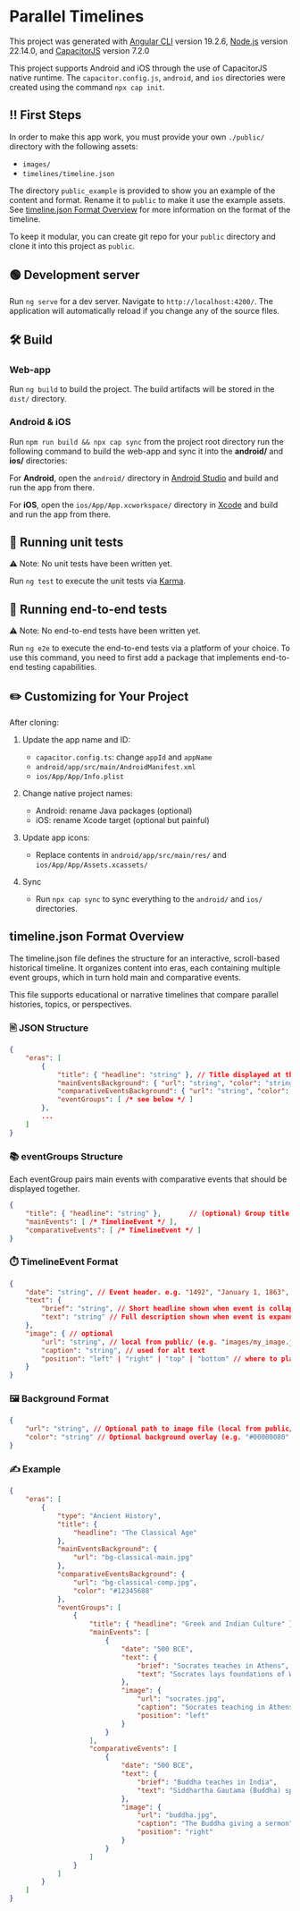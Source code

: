 # Parallel Timelines

This project was generated with [Angular CLI](https://github.com/angular/angular-cli) version 19.2.6, [Node.js](https://nodejs.org/en) version 22.14.0, and [CapacitorJS](https://capacitorjs.com/) version 7.2.0

This project supports Android and iOS through the use of CapacitorJS native runtime. The `capacitor.config.js`, `android`, and `ios` directories were created using the command `npx cap init`.

## ‼️ First Steps

In order to make this app work, you must provide your own `./public/` directory with the following assets:

- `images/`
- `timelines/timeline.json`

The directory `public_example` is provided to show you an example of the content and format. Rename it to `public` to make it use the example assets. See [timeline.json Format Overview](#timelinejson-format-overview) for more information on the format of the timeline.

To keep it modular, you can create git repo for your `public` directory and clone it into this project as `public`.

## 🟢 Development server

Run `ng serve` for a dev server. Navigate to `http://localhost:4200/`. The application will automatically reload if you change any of the source files.

## 🛠️ Build

### Web-app

Run `ng build` to build the project. The build artifacts will be stored in the `dist/` directory.

### Android & iOS

Run `npm run build && npx cap sync` from the project root directory run the following command to build the web-app and sync it into the **android/** and **ios/** directories:

For **Android**, open the `android/` directory in [Android Studio](https://developer.android.com/studio) and build and run the app from there.

For **iOS**, open the `ios/App/App.xcworkspace/` directory in [Xcode](https://developer.apple.com/xcode/) and build and run the app from there.

## 🧪 Running unit tests

⚠️ Note: No unit tests have been written yet.

Run `ng test` to execute the unit tests via [Karma](https://karma-runner.github.io).

## 🧪 Running end-to-end tests

⚠️ Note: No end-to-end tests have been written yet.

Run `ng e2e` to execute the end-to-end tests via a platform of your choice. To use this command, you need to first add a package that implements end-to-end testing capabilities.

## ✏️ Customizing for Your Project

After cloning:

1. Update the app name and ID:

   - `capacitor.config.ts`: change `appId` and `appName`
   - `android/app/src/main/AndroidManifest.xml`
   - `ios/App/App/Info.plist`

2. Change native project names:

   - Android: rename Java packages (optional)
   - iOS: rename Xcode target (optional but painful)

3. Update app icons:

   - Replace contents in `android/app/src/main/res/` and `ios/App/App/Assets.xcassets/`

4. Sync

   - Run `npx cap sync` to sync everything to the `android/` and `ios/` directories.

## timeline.json Format Overview

The timeline.json file defines the structure for an interactive, scroll-based historical timeline. It organizes content into eras, each containing multiple event groups, which in turn hold main and comparative events.

This file supports educational or narrative timelines that compare parallel histories, topics, or perspectives.

### 🖹 JSON Structure
```json
{
    "eras": [
        {
            "title": { "headline": "string" }, // Title displayed at the top of the screen
            "mainEventsBackground": { "url": "string", "color": "string" }, // Background for main timeline
            "comparativeEventsBackground": { "url": "string", "color": "string" }, // Background for comparative timeline
            "eventGroups": [ /* see below */ ]
        },
        ...
    ]
}
```

### 📚 eventGroups Structure

Each eventGroup pairs main events with comparative events that should be displayed together.

```json
{
    "title": { "headline": "string" },       // (optional) Group title displayed above the events
    "mainEvents": [ /* TimelineEvent */ ],
    "comparativeEvents": [ /* TimelineEvent */ ]
}
```

### ⏱️ TimelineEvent Format
```json
{
    "date": "string", // Event header. e.g. "1492", "January 1, 1863", "1940-50", etc.
    "text": {
        "brief": "string", // Short headline shown when event is collapsed (optional)
        "text": "string" // Full description shown when event is expanded
    },
    "image": { // optional
        "url": "string", // local from public/ (e.g. "images/my_image.jpg") or hosted
        "caption": "string", // used for alt text
        "position": "left" | "right" | "top" | "bottom" // where to place the image relative to the event text
    }
}
```

### 🖼️ Background Format
```json
{
    "url": "string", // Optional path to image file (local from public/ or hosted)
    "color": "string" // Optional background overlay (e.g. "#00000080" for semi-transparent black)
}
```

### ✍️ Example
```json
{
    "eras": [
        {
            "type": "Ancient History",
            "title": {
                "headline": "The Classical Age"
            },
            "mainEventsBackground": {
                "url": "bg-classical-main.jpg"
            },
            "comparativeEventsBackground": {
                "url": "bg-classical-comp.jpg",
                "color": "#12345688"
            },
            "eventGroups": [
                {
                    "title": { "headline": "Greek and Indian Culture" },
                    "mainEvents": [
                        {
                            "date": "500 BCE",
                            "text": {
                                "brief": "Socrates teaches in Athens",
                                "text": "Socrates lays foundations of Western philosophy."
                            },
                            "image": {
                                "url": "socrates.jpg",
                                "caption": "Socrates teaching in Athens",
                                "position": "left"
                            }
                        }
                    ],
                    "comparativeEvents": [
                        {
                            "date": "500 BCE",
                            "text": {
                                "brief": "Buddha teaches in India",
                                "text": "Siddhartha Gautama (Buddha) spreads teachings in the Gangetic Plain."
                            },
                            "image": {
                                "url": "buddha.jpg",
                                "caption": "The Buddha giving a sermon",
                                "position": "right"
                            }
                        }
                    ]
                }
            ]
        }
    ]
}
```
